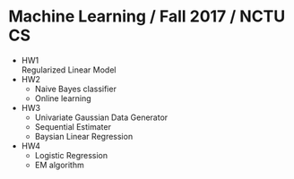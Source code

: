 # Machine Learning / Fall 2017 / NCTU CS

- HW1  
Regularized Linear Model
- HW2
    - Naive Bayes classifier
    - Online learning
- HW3
    - Univariate Gaussian Data Generator
    - Sequential Estimater
    - Baysian Linear Regression
- HW4
    - Logistic Regression
    - EM algorithm